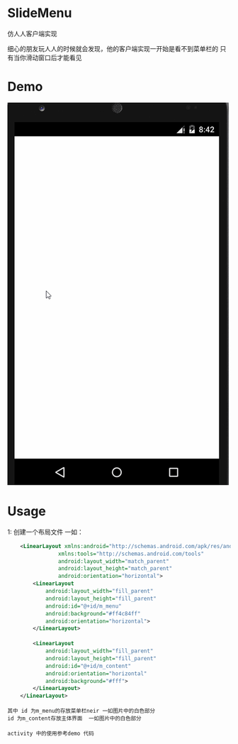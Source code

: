 # SlideMenu
仿人人客户端实现

细心的朋友玩人人的时候就会发现，他的客户端实现一开始是看不到菜单栏的
只有当你滑动窗口后才能看见

# Demo
![image](https://github.com/ChanJLee/SlideMenu/raw/master/app/demo.gif)

# Usage
1: 创建一个布局文件 
一如：
```xml
	<LinearLayout xmlns:android="http://schemas.android.com/apk/res/android"
                xmlns:tools="http://schemas.android.com/tools"
                android:layout_width="match_parent"
                android:layout_height="match_parent"
                android:orientation="horizontal">
    	<LinearLayout
        	android:layout_width="fill_parent"
        	android:layout_height="fill_parent"
        	android:id="@+id/m_menu"
        	android:background="#ff4c84ff"
        	android:orientation="horizontal">
    	</LinearLayout>

    	<LinearLayout
        	android:layout_width="fill_parent"
        	android:layout_height="fill_parent"
        	android:id="@+id/m_content"
        	android:orientation="horizontal"
        	android:background="#fff">
    	</LinearLayout>
	</LinearLayout>
	
其中 id 为m_menu的存放菜单栏neir 一如图片中的白色部分
id 为m_content存放主体界面  一如图片中的白色部分

activity 中的使用参考demo 代码

